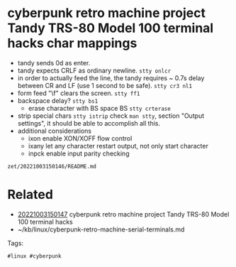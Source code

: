 # cyberpunk retro machine project Tandy TRS-80 Model 100 terminal hacks char mappings
- tandy sends 0d as enter.
- tandy expects CRLF as ordinary newline.
` stty onlcr `
- in order to actually feed the line, the tandy requires ~ 0.7s delay between CR and LF (use 1 second to be safe).
` stty cr3 nl1 `
- form feed "\f" clears the screen.
` stty ff1 `
- backspace delay?
` stty bs1 `
  - erase character with BS space BS
` stty crterase `
- strip special chars
` stty istrip `
check `man stty`, section "Output settings", it should be able to accomplish all this.
- additional considerations
  - ixon enable XON/XOFF flow control
  - ixany let any character restart output, not only start character
  - inpck enable input parity checking

` zet/20221003150146/README.md `

# Related

- [20221003150147](/zet/20221003150147/README.md) cyberpunk retro machine project Tandy TRS-80 Model 100 terminal hacks
- ~/kb/linux/cyberpunk-retro-machine-serial-terminals.md

Tags:

    #linux #cyberpunk 
